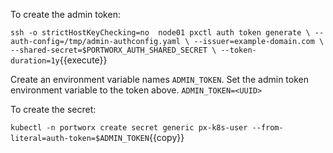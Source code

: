To create the admin token:

`ssh -o strictHostKeyChecking=no  node01 pxctl auth token generate \
    --auth-config=/tmp/admin-authconfig.yaml \
    --issuer=example-domain.com \
    --shared-secret=$PORTWORX_AUTH_SHARED_SECRET \
    --token-duration=1y`{{execute}}

Create an environment variable names `ADMIN_TOKEN`. Set the admin token environment variable to the token above. `ADMIN_TOKEN=<UUID>`


To create the secret:

`kubectl -n portworx create secret generic px-k8s-user --from-literal=auth-token=$ADMIN_TOKEN`{{copy}}
